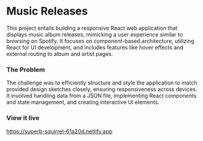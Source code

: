 # Music Releases

This project entails building a responsive React web application that displays music album releases, mimicking a user experience similar to browsing on Spotify. It focuses on component-based architecture, utilizing React for UI development, and includes features like hover effects and external routing to album and artist pages.


### The Problem

The challenge was to efficiently structure and style the application to match provided design sketches closely, ensuring responsiveness across devices. It involved handling data from a JSON file, implementing React components and state management, and creating interactive UI elements.

### View it live

https://superb-squirrel-61a20d.netlify.app
